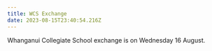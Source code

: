 ```yaml
---
title: WCS Exchange
date: 2023-08-15T23:40:54.216Z
---
```

Whanganui Collegiate School exchange is on Wednesday 16 August.